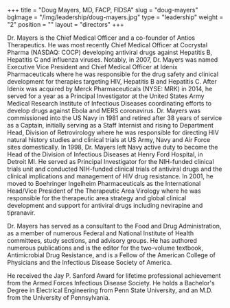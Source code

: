+++
title = "Doug Mayers, MD, FACP, FIDSA"
slug = "doug-mayers"
bgImage = "/img/leadership/doug-mayers.jpg"
type = "leadership"
weight = "2"
position = ""
layout = "directors"
+++


Dr. Mayers is the Chief Medical Officer and a co-founder of Antios Therapeutics. He was most recently Chief Medical Officer at Cocrystal Pharma (NASDAQ: COCP) developing antiviral drugs against Hepatitis B, Hepatitis C and influenza viruses. Notably, in 2007, Dr. Mayers was named Executive Vice President and Chief Medical Officer at Idenix Pharmaceuticals where he was responsible for the drug safety and clinical development for therapies targeting HIV, Hepatitis B and Hepatitis C. After Idenix was acquired by Merck Pharmaceuticals (NYSE: MRK) in 2014, he served for a year as a Principal Investigator at the United States Army Medical Research Institute of Infectious Diseases coordinating efforts to develop drugs against Ebola and MERS coronavirus. Dr. Mayers was commissioned into the US Navy in 1981 and retired after 38 years of service as a Captain, initially serving as a Staff Internist and rising to Department Head, Division of Retrovirology where he was responsible for directing HIV natural history studies and clinical trials at US Army, Navy and Air Force sites domestically. In 1998, Dr. Mayers left Navy active duty to become the Head of the Division of Infectious Diseases at Henry Ford Hospital, in Detroit MI. He served as Principal Investigator for the NIH-funded clinical trials unit and conducted NIH-funded clinical trials of antiviral drugs and the clinical implications and management of HIV drug resistance. In 2001, he moved to Boehringer Ingelheim Pharmaceuticals as the International Head/Vice President of the Therapeutic Area Virology where he was responsible for the therapeutic area strategy and global clinical development and support for antiviral drugs including nevirapine and tipranavir.   

Dr. Mayers has served as a consultant to the Food and Drug Administration, as a member of numerous Federal and National Institute of Health committees, study sections, and advisory groups.  He has authored numerous publications and is the editor for the two-volume textbook, Antimicrobial Drug Resistance, and is a Fellow of the American College of Physicians and the Infectious Disease Society of America. 

He received the Jay P. Sanford Award for lifetime professional achievement from the Armed Forces Infectious Disease Society. He holds a Bachelor's Degree in Electrical Engineering from Penn State University, and an M.D. from the University of Pennsylvania.